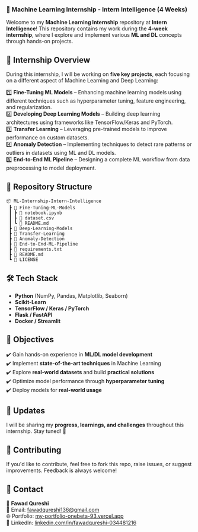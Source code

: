 ### 🧠 Machine Learning Internship - Intern Intelligence (4 Weeks)  

Welcome to my **Machine Learning Internship** repository at **Intern Intelligence**! This repository contains my work during the **4-week internship**, where I explore and implement various **ML and DL** concepts through hands-on projects.  

## 🚀 Internship Overview  

During this internship, I will be working on **five key projects**, each focusing on a different aspect of Machine Learning and Deep Learning:  

1️⃣ **Fine-Tuning ML Models** – Enhancing machine learning models using different techniques such as hyperparameter tuning, feature engineering, and regularization.  
2️⃣ **Developing Deep Learning Models** – Building deep learning architectures using frameworks like TensorFlow/Keras and PyTorch.  
3️⃣ **Transfer Learning** – Leveraging pre-trained models to improve performance on custom datasets.  
4️⃣ **Anomaly Detection** – Implementing techniques to detect rare patterns or outliers in datasets using ML and DL models.  
5️⃣ **End-to-End ML Pipeline** – Designing a complete ML workflow from data preprocessing to model deployment.  

## 📂 Repository Structure  

```plaintext
📦 ML-Internship-Intern-Intelligence  
 ┣ 📂 Fine-Tuning-ML-Models  
 ┃ ┣ 📜 notebook.ipynb  
 ┃ ┣ 📜 dataset.csv  
 ┃ ┗ 📜 README.md  
 ┣ 📂 Deep-Learning-Models  
 ┣ 📂 Transfer-Learning  
 ┣ 📂 Anomaly-Detection  
 ┣ 📂 End-to-End-ML-Pipeline  
 ┣ 📜 requirements.txt  
 ┣ 📜 README.md  
 ┗ 📜 LICENSE  
```

## 🛠️ Tech Stack  

- **Python** (NumPy, Pandas, Matplotlib, Seaborn)  
- **Scikit-Learn**  
- **TensorFlow / Keras / PyTorch**  
- **Flask / FastAPI**  
- **Docker / Streamlit**  

## 📌 Objectives  

✔️ Gain hands-on experience in **ML/DL model development**  
✔️ Implement **state-of-the-art techniques** in Machine Learning  
✔️ Explore **real-world datasets** and build **practical solutions**  
✔️ Optimize model performance through **hyperparameter tuning**  
✔️ Deploy models for **real-world usage**  

## 📢 Updates  

I will be sharing my **progress, learnings, and challenges** throughout this internship. Stay tuned! 🚀  

## 🤝 Contributing  

If you'd like to contribute, feel free to fork this repo, raise issues, or suggest improvements. Feedback is always welcome!  

## 📧 Contact  

📍 **Fawad Qureshi**  
📩 Email: fawadqureshi136@gmail.com  
🌐 Portfolio: [my-portfolio-onebeta-93.vercel.app](https://my-portfolio-onebeta-93.vercel.app/)  
🔗 LinkedIn: [linkedin.com/in/fawadqureshi-034481216](https://www.linkedin.com/in/fawadqureshi-034481216)  
